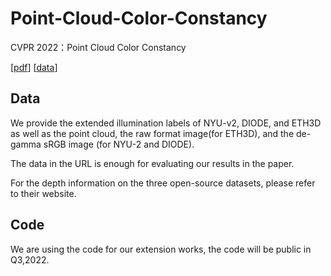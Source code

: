 # Point-Cloud-Color-Constancy

CVPR 2022：Point Cloud Color Constancy

\[[pdf](https://arxiv.org/abs/2111.11280)\]   \[[data](https://drive.google.com/drive/folders/1qBw_bvaxIvduIm2vzrYhEPX9khTm1Bo9?usp=sharing)\] 


## Data
We provide the extended illumination labels of NYU-v2, DIODE, and ETH3D as well as the point cloud, the raw format image(for ETH3D), and the de-gamma sRGB image (for NYU-2 and DIODE). 

The data in the URL is enough for evaluating our results in the paper.

For the depth information on the three open-source datasets, please refer to their website.




## Code

We are using the code for our extension works, the code will be public in Q3,2022.
